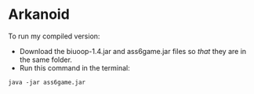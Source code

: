 # Arkanoid

To run my compiled version:
* Download the biuoop-1.4.jar and ass6game.jar files so *that* they are in the same folder.
* Run this command in the terminal:
```
java -jar ass6game.jar
```
